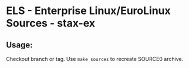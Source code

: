 # ELS - Enterprise Linux/EuroLinux Sources - stax-ex
 
## Usage:
  Checkout branch or tag. Use `make sources` to recreate  SOURCE0 archive.
